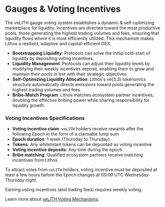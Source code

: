# Gauges & Voting Incentives

The veLITH gauge voting system establishes a dynamic & self-optimizing marketplace for liquidity. Incentives are directed toward the most productive pools,  those generating the highest trading volumes and fees,  ensuring that liquidity flows where it is most efficiently utilized. This mechanism makes Lithos a resilient, adaptive and capital-efficient DEX.

* **Bootstrapping Liquidity**: Protocols can solve the initial cold-start of liquidity by depositing voting incentives.
* **Liquidity Management**: Protocols can adjust their liquidity levels by modifying their weekly incentives deposit, enabling them to grow and maintain their pools in line with their strategic objectives
* **Self-Optimizing Liquidity Allocation**: Lithos's ve(3,3) tokenomics structure automatically directs emissions toward pools generating the highest trading volumes and fees.
* **Bribe-Match Program**: Lithos matches ecosystem partner incentives, doubling the effective bribing power while sharing responsibility for liquidity growth.

### Voting Incentives Specifications

* **Voting incentive claim**: `veLITH` holders receive rewards after the following Epoch in the form of a claimable lump sum
* **Epoch duration**: 1 week (Thursday to Thursday)
* **Tokens**: Any whitelisted tokens can be deposited as voting incentive
* **Voting incentive deposits**: Any time during the epoch
* **Bribe matching**: Qualified ecosystem partners receive matching incentives from Lithos

To attract votes from `veLITH` holders, voting incentive must be deposited at least a few hours before the Epoch changes at 00:00 UTC Wednesday-Thursday night.

Earning voting incentives (and trading fees) requires weekly voting.

Learn more about [veLITH Voting Mechanisms](../tokenomics/tokens.md#velith-voting-mechanisms).
